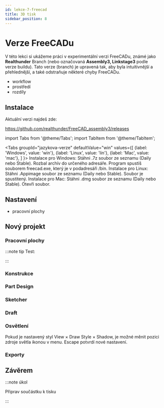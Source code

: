```yaml
---
id: lekce-7-freecad
title: 3D tisk
sidebar_position: 8
---
```


# Verze FreeCADu

V této lekci si ukážeme práci v experimentální verzi FreeCADu, známé jako **Realthunder** Branch (nebo označovaná **Assembly3, Linkstage3** podle verze buildu). Tato verze (branch) je upravená tak, aby byla intuitivnější a přehlednější, a také odstraňuje některé chyby FreeCADu.

- workflow
- prostředí
- rozdíly

## Instalace

Aktuální verzi najdeš zde:

https://github.com/realthunder/FreeCAD_assembly3/releases

import Tabs from '@theme/Tabs';
import TabItem from '@theme/TabItem';

<Tabs
  groupId="jazykova-verze"
  defaultValue="win"
  values={[
    {label: 'Windows', value: 'win'},
    {label: 'Linux', value: 'lin'},
    {label: 'Mac', value: 'mac'},
  ]
}>
<TabItem value="win">Instalace pro Windows: Stáhni .7z soubor ze seznamu (Daily nebo Stable). Rozbal archív do určeného adresáře. Program spustíš souborem freecad.exe, který je v podadresáři /bin.</TabItem>
<TabItem value="lin">Instalace pro Linux: Stáhni .Appimage soubor ze seznamu (Daily nebo Stable). Soubor je spustitený.
</TabItem>
<TabItem value="mac">Instalace pro Mac: Stáhni .dmg soubor ze seznamu (Daily nebo Stable). Otevři soubor.</TabItem>
</Tabs>







## Nastavení

- pracovní plochy

## Nový projekt






### Pracovní plochy

:::note tip
Test:

:::

### Konstrukce

### Part Design
### Sketcher
### Draft
### Osvětlení
Pokud je nastavený styl View × Draw Style × Shadow, je možné měnit pozici zdroje světla ikonou v menu. Escape potvrdí nové nastavení.

### Exporty

## Závěrem

:::note úkol

Připrav součástku k tisku

:::
